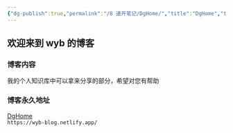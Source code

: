 ```yaml
---
{"dg-publish":true,"permalink":"/8 速开笔记/DgHome/","title":"DgHome","tags":["gardenEntry","gardenEntry","gardenEntry","gardenEntry"]}
---
```


## 欢迎来到 wyb 的博客
### 博客内容
我的个人知识库中可以拿来分享的部分，希望对您有帮助
### 博客永久地址
[DgHome](https://wyb-blog.netlify.app/)  
`https://wyb-blog.netlify.app/`